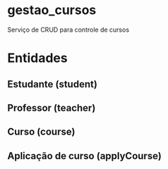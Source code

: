 # gestao_cursos

Serviço de CRUD para controle de cursos

# Entidades

## Estudante (student)

## Professor (teacher)

## Curso (course)

## Aplicação de curso (applyCourse)
